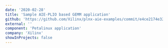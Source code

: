 ```yaml
---
date: '2020-02-28'
title: 'Sample AIE-PLIO based GEMM application'
github: 'https://github.com/Xilinx/plnx-aie-examples/commit/e4ce2174e3225b95352536f5f9ad2b5f13ffd538'
external: ''
component: 'Petalinux application'
company: 'Xilinx'
showInProjects: false
---
```

